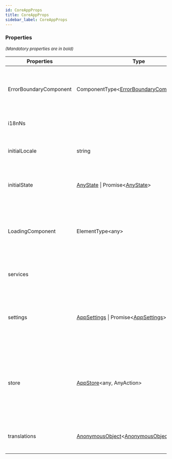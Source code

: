 ```yaml
---
id: CoreAppProps
title: CoreAppProps
sidebar_label: CoreAppProps
---
```




### Properties

<font size="2"><i>(Mandatory properties are in bold)</i></font>

| Properties | Type | Description |
| --------- | ---- | ----------- |
| ErrorBoundaryComponent | ComponentType<[ErrorBoundaryComponentProps](/framework-api/types/ErrorBoundaryComponentProps.md)\> | The component displayed when an error occurs during the rendering phase<br/><br/>**Defaults to:** no error boundary component |
| i18nNs |  | **[More info here](/framework/i18n/001_introduction.md)**<br/><br/>**Defaults to:** <code>undefined</code> |
| initialLocale | string | Property to indicate the language to be used by default<br/><br/>**Defaults to:** <code>undefined</code> |
| initialState | [AnyState](/framework-api/interfaces/AnyState.md) \| Promise<[AnyState](/framework-api/interfaces/AnyState.md)\> | The initial state passed to the Redux store when it is created<br/><br/>**Defaults to:** <code>undefined</code> |
| LoadingComponent | ElementType<any\> | A component expected by <code><Suspense\></code> (used to display a loading indicator)<br/><br/>**Defaults to:** <code><DefaultLoadingComponent /\></code> that displays "Loading..." |
| services |  | A list of services that will be available globally in the application.<br/>**[More info here](/framework/service/001_introduction.md)** |
| settings | [AppSettings](/framework-api/interfaces/AppSettings.md) \| Promise<[AppSettings](/framework-api/interfaces/AppSettings.md)\> | Settings is a object usually defined in the file <code>src/settings.ts</code><br/>Data defined in settings.ts is available throughout the application and contains configuration data.<br/>**[More info here](/framework/configuration/001_introduction.md)** |
| store | [AppStore](/framework-api/interfaces/AppStore.md)<any, AnyAction\> | A standard Redux store, **but created via the helper** <code>createReduxStore</code> from onekijs<br/>The store must be created via this helper so onekijs can control it<br/><br/>**Defaults to:** A store created by <code><App/\></code> (recommended) |
| translations | [AnonymousObject](/framework-api/interfaces/AnonymousObject.md)<[AnonymousObject](/framework-api/interfaces/AnonymousObject.md)<string\>\> | An object containing the translations<br/>**[More info here](/framework/i18n/001_introduction.md)**<br/><br/>**Defaults to:** <code>undefined</code> |
